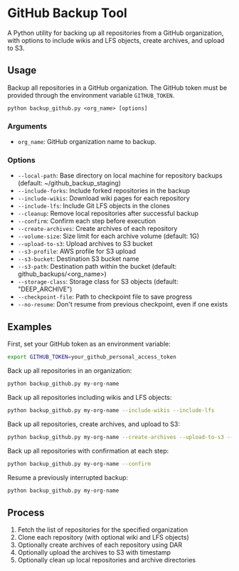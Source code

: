 # GitHub Backup Tool

A Python utility for backing up all repositories from a GitHub organization, with options to include wikis and LFS objects, create archives, and upload to S3.

## Usage

Backup all repositories in a GitHub organization. The GitHub token must be provided through the environment variable `GITHUB_TOKEN`.

```
python backup_github.py <org_name> [options]
```

### Arguments

- `org_name`: GitHub organization name to backup.

### Options

- `--local-path`: Base directory on local machine for repository backups (default: ~/github_backup_staging)
- `--include-forks`: Include forked repositories in the backup
- `--include-wikis`: Download wiki pages for each repository
- `--include-lfs`: Include Git LFS objects in the clones
- `--cleanup`: Remove local repositories after successful backup
- `--confirm`: Confirm each step before execution
- `--create-archives`: Create archives of each repository
- `--volume-size`: Size limit for each archive volume (default: 1G)
- `--upload-to-s3`: Upload archives to S3 bucket
- `--s3-profile`: AWS profile for S3 upload
- `--s3-bucket`: Destination S3 bucket name
- `--s3-path`: Destination path within the bucket (default: github_backups/<org_name>)
- `--storage-class`: Storage class for S3 objects (default: "DEEP_ARCHIVE")
- `--checkpoint-file`: Path to checkpoint file to save progress
- `--no-resume`: Don't resume from previous checkpoint, even if one exists

## Examples

First, set your GitHub token as an environment variable:

```bash
export GITHUB_TOKEN=your_github_personal_access_token
```

Back up all repositories in an organization:

```bash
python backup_github.py my-org-name
```

Back up all repositories including wikis and LFS objects:

```bash
python backup_github.py my-org-name --include-wikis --include-lfs
```

Back up all repositories, create archives, and upload to S3:

```bash
python backup_github.py my-org-name --create-archives --upload-to-s3 --s3-bucket my-backup-bucket
```

Back up all repositories with confirmation at each step:

```bash
python backup_github.py my-org-name --confirm
```

Resume a previously interrupted backup:

```bash
python backup_github.py my-org-name
```

## Process

1. Fetch the list of repositories for the specified organization
2. Clone each repository (with optional wiki and LFS objects)
3. Optionally create archives of each repository using DAR
4. Optionally upload the archives to S3 with timestamp
5. Optionally clean up local repositories and archive directories